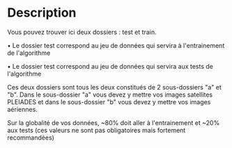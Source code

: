 # Description
Vous pouvez trouver ici deux dossiers : test et train.

• Le dossier test correspond au jeu de données qui servira à l'entrainement de l'algorithme

• Le dossier test correspond au jeu de données qui servira aux tests de l'algorithme

Ces deux dossiers sont tous les deux constitués de 2 sous-dossiers "a" et "b". Dans le sous-dossier "a" vous devez y mettre vos images satellites PLEIADES et dans le sous-dossier "b" vous devez y mettre vos images aériennes.

Sur la globalité de vos données, ~80% doit aller à l'entrainement et ~20% aux tests (ces valeurs ne sont pas obligatoires mais fortement recommandées)
